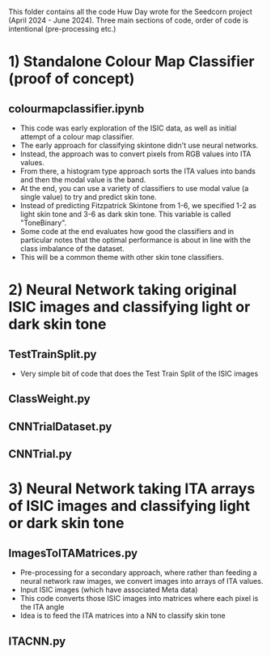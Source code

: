 This folder contains all the code Huw Day wrote for the Seedcorn project (April 2024 - June 2024).
Three main sections of code, order of code is intentional (pre-processing etc.)

# 1) Standalone Colour Map Classifier (proof of concept)

## colourmapclassifier.ipynb
- This code was early exploration of the ISIC data, as well as initial attempt of a colour map classifier.
- The early approach for classifying skintone didn't use neural networks.
- Instead, the approach was to convert pixels from RGB values into ITA values.
- From there, a histogram type approach sorts the ITA values into bands and then the modal value is the band.
- At the end, you can use a variety of classifiers to use modal value (a single value) to try and predict skin tone.
- Instead of predicting Fitzpatrick Skintone from 1-6, we specified 1-2 as light skin tone and 3-6 as dark skin tone. This variable is called "ToneBinary".
- Some code at the end evaluates how good the classifiers and in particular notes that the optimal performance is about in line with the class imbalance of the dataset.
- This will be a common theme with other skin tone classifiers.

# 2) Neural Network taking original ISIC images and classifying light or dark skin tone

## TestTrainSplit.py
- Very simple bit of code that does the Test Train Split of the ISIC images

## ClassWeight.py

## CNNTrialDataset.py

## CNNTrial.py

# 3) Neural Network taking ITA arrays of ISIC images and classifying light or dark skin tone

## ImagesToITAMatrices.py
- Pre-processing for a secondary approach, where rather than feeding a neural network raw images, we convert images into arrays of ITA values.
- Input ISIC images (which have associated Meta data)
- This code converts those ISIC images into matrices where each pixel is the ITA angle
- Idea is to feed the ITA matrices into a NN to classify skin tone

## ITACNN.py
  
